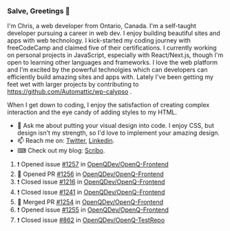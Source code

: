 ### Salve, Greetings 👋

I'm Chris, a web developer from Ontario, Canada. I'm a self-taught developer pursuing a career in web dev. I enjoy building beautiful sites and apps with web technology.
I kick-started my coding journey with freeCodeCamp and claimed five of their certifications.  I currently working on personal projects in JavaScript, especially with React/Next.js, though I'm open to learning other languages and frameworks. I love the web platform and I'm excited by the powerful technolgies which can developers can efficiently build amazing sites and apps with. Lately I've been getting my feet wet with larger projects by contributing to https://github.com/Automattic/wp-calypso .

When I get down to coding, I enjoy the satisfaction of creating complex interaction and the eye candy of adding styles to my HTML. 

- 💬 Ask me about putting your visual design into code. I enjoy CSS, but design isn't my strength, so I'd love to implement your amazing design.
- 📫 Reach me on: [Twitter](https://twitter.com/Christo28120856), [Linkedin](https://www.linkedin.com/in/christopher-stevers-07b9a5204/).
- ⌨ Check out my blog: [Scribo](https://christopherstevers.cf).
<!--
**Christopher-Stevers/Christopher-Stevers** is a ✨ _special_ ✨ repository because its `README.md` (this file) appears on your GitHub profile.

Here are some ideas to get you started:

- 🔭 I’m currently working on ...
- 🌱 I’m currently learning ...
- 👯 I’m looking to collaborate on ...
- 🤔 I’m looking for help with ...
- 😄 Pronouns: ...
- ⚡ Fun fact: ...
-->

<!--START_SECTION:activity-->
1. ❗️ Opened issue [#1257](https://github.com/OpenQDev/OpenQ-Frontend/issues/1257) in [OpenQDev/OpenQ-Frontend](https://github.com/OpenQDev/OpenQ-Frontend)
2. 💪 Opened PR [#1256](https://github.com/OpenQDev/OpenQ-Frontend/pull/1256) in [OpenQDev/OpenQ-Frontend](https://github.com/OpenQDev/OpenQ-Frontend)
3. ❗️ Closed issue [#1216](https://github.com/OpenQDev/OpenQ-Frontend/issues/1216) in [OpenQDev/OpenQ-Frontend](https://github.com/OpenQDev/OpenQ-Frontend)
4. ❗️ Closed issue [#1241](https://github.com/OpenQDev/OpenQ-Frontend/issues/1241) in [OpenQDev/OpenQ-Frontend](https://github.com/OpenQDev/OpenQ-Frontend)
5. 🎉 Merged PR [#1254](https://github.com/OpenQDev/OpenQ-Frontend/pull/1254) in [OpenQDev/OpenQ-Frontend](https://github.com/OpenQDev/OpenQ-Frontend)
6. ❗️ Opened issue [#1255](https://github.com/OpenQDev/OpenQ-Frontend/issues/1255) in [OpenQDev/OpenQ-Frontend](https://github.com/OpenQDev/OpenQ-Frontend)
7. ❗️ Closed issue [#862](https://github.com/OpenQDev/OpenQ-TestRepo/issues/862) in [OpenQDev/OpenQ-TestRepo](https://github.com/OpenQDev/OpenQ-TestRepo)
<!--END_SECTION:activity-->
